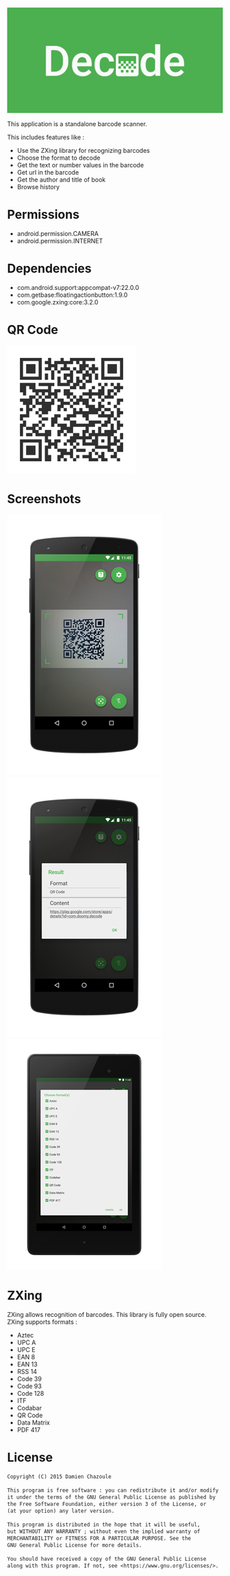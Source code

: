 ![Image](https://raw.githubusercontent.com/DmnChzl/Decode/master/dev/images/decode.png)

This application is a standalone barcode scanner.

This includes features like :
- Use the ZXing library for recognizing barcodes
- Choose the format to decode
- Get the text or number values in the barcode
- Get url in the barcode
- Get the author and title of book
- Browse history

# Permissions

- android.permission.CAMERA
- android.permission.INTERNET

# Dependencies

- com.android.support:appcompat-v7:22.0.0
- com.getbase:floatingactionbutton:1.9.0
- com.google.zxing:core:3.2.0

# QR Code

<a href="https://play.google.com/store/apps/details?id=com.doomy.decode">
  <img alt="QR Code"
       src="https://raw.githubusercontent.com/DmnChzl/Decode/master/dev/images/qrcode.png" />
</a>

# Screenshots

![Image](https://raw.githubusercontent.com/DmnChzl/Decode/master/dev/screenshots/hammerhead_1_small.png)
![Image](https://raw.githubusercontent.com/DmnChzl/Decode/master/dev/screenshots/hammerhead_2_small.png)
![Image](https://raw.githubusercontent.com/DmnChzl/Decode/master/dev/screenshots/flo_1_small.png)

# ZXing

ZXing allows recognition of barcodes. This library is fully open source. ZXing supports formats :
- Aztec
- UPC A
- UPC E
- EAN 8
- EAN 13
- RSS 14
- Code 39
- Code 93
- Code 128
- ITF
- Codabar
- QR Code
- Data Matrix
- PDF 417

# License

    Copyright (C) 2015 Damien Chazoule

    This program is free software : you can redistribute it and/or modify
    it under the terms of the GNU General Public License as published by
    the Free Software Foundation, either version 3 of the License, or
    (at your option) any later version.

    This program is distributed in the hope that it will be useful,
    but WITHOUT ANY WARRANTY ; without even the implied warranty of
    MERCHANTABILITY or FITNESS FOR A PARTICULAR PURPOSE. See the
    GNU General Public License for more details.

    You should have received a copy of the GNU General Public License
    along with this program. If not, see <https://www.gnu.org/licenses/>.
